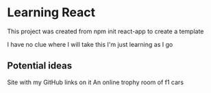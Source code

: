# Learning React

This project was created from npm init react-app to create a template

I have no clue where I will take this I'm just learning as I go

## Potential ideas

Site with my GitHub links on it
An online trophy room of f1 cars

